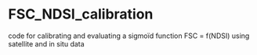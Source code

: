 # FSC_NDSI_calibration
code for calibrating and evaluating a sigmoïd function FSC = f(NDSI) using satellite and in situ data
